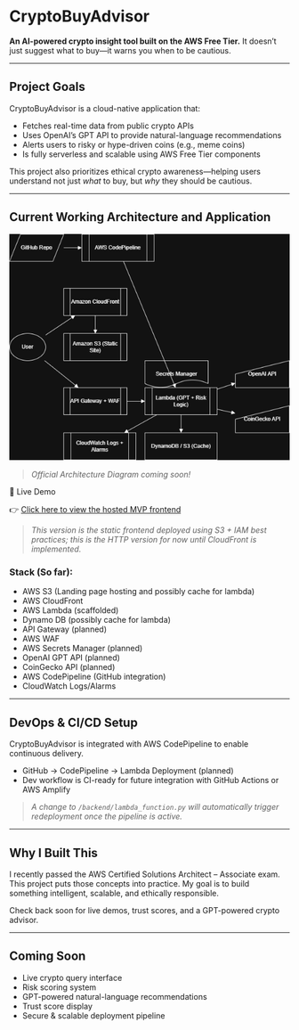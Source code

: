 
# CryptoBuyAdvisor

**An AI-powered crypto insight tool built on the AWS Free Tier.**
It doesn’t just suggest what to buy—it warns you when to be cautious.

---

## Project Goals

CryptoBuyAdvisor is a cloud-native application that:
- Fetches real-time data from public crypto APIs
- Uses OpenAI’s GPT API to provide natural-language recommendations
- Alerts users to risky or hype-driven coins (e.g., meme coins)
- Is fully serverless and scalable using AWS Free Tier components

This project also prioritizes ethical crypto awareness—helping users understand not just *what* to buy, but *why* they should be cautious.

---

## Current Working Architecture and Application

![Draft Architecture Diagram](docs/Unofficial-AWS-Architecture.png)
> *Official Architecture Diagram coming soon!*

🔗 Live Demo

👉 [Click here to view the hosted MVP frontend](http://crypto-buy-advisor-site.s3-website.us-east-2.amazonaws.com)

> *This version is the static frontend deployed using S3 + IAM best practices; this is the HTTP version for now until CloudFront is implemented.*



### Stack (So far):
- AWS S3 (Landing page hosting and possibly cache for lambda)
- AWS CloudFront
- AWS Lambda (scaffolded)
- Dynamo DB (possibly cache for lambda)
- API Gateway (planned)
- AWS WAF
- AWS Secrets Manager (planned)
- OpenAI GPT API (planned)
- CoinGecko API (planned)
- AWS CodePipeline (GitHub integration)
- CloudWatch Logs/Alarms

---

## DevOps & CI/CD Setup

CryptoBuyAdvisor is integrated with AWS CodePipeline to enable continuous delivery.
- GitHub → CodePipeline → Lambda Deployment (planned)
- Dev workflow is CI-ready for future integration with GitHub Actions or AWS Amplify

> *A change to `/backend/lambda_function.py` will automatically trigger redeployment once the pipeline is active.*

---

## Why I Built This

I recently passed the AWS Certified Solutions Architect – Associate exam. This project puts those concepts into practice. My goal is to build something intelligent, scalable, and ethically responsible.

Check back soon for live demos, trust scores, and a GPT-powered crypto advisor.

---

## Coming Soon

- Live crypto query interface
- Risk scoring system
- GPT-powered natural-language recommendations
- Trust score display
- Secure & scalable deployment pipeline
